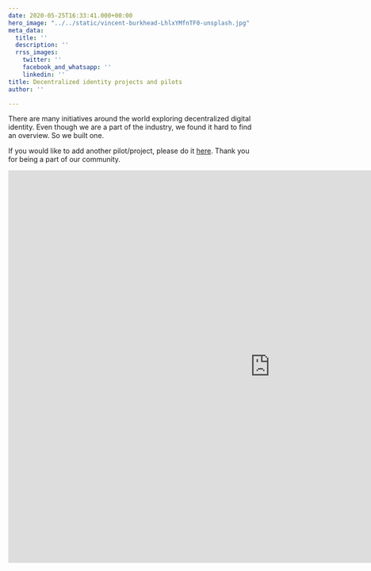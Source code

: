 ```yaml
---
date: 2020-05-25T16:33:41.000+00:00
hero_image: "../../static/vincent-burkhead-LhlxYMfnTF0-unsplash.jpg"
meta_data:
  title: ''
  description: ''
  rrss_images:
    twitter: ''
    facebook_and_whatsapp: ''
    linkedin: ''
title: Decentralized identity projects and pilots
author: ''

---
```

There are many initiatives around the world exploring decentralized digital identity. Even though we are a part of the industry, we found it hard to find an overview. So we built one.

If you would like to add another pilot/project, please do it [here](https://preview.gataca.io/insights/submit-a-decentralized-identity-pilot-or-project "here"). Thank you for being a part of our community.

<div>

<iframe width="1056" height="792" src="https://datastudio.google.com/embed/reporting/15e44ee6-eb08-428c-8725-b35f70f3ede1/page/Gb2JB" frameborder="0" style="border:0" allowfulls_reen></ifra_me>

</div>